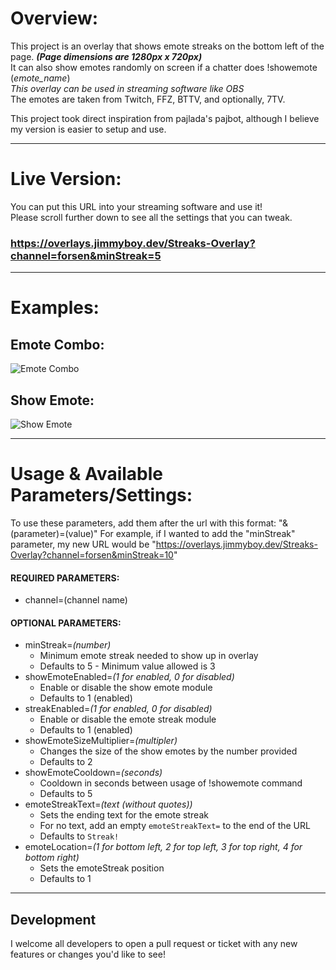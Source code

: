 # Overview:

This project is an overlay that shows emote streaks on the bottom left of the page. **_(Page dimensions are 1280px x 720px)_**  
It can also show emotes randomly on screen if a chatter does !showemote (*emote_name*)  
*This overlay can be used in streaming software like OBS*   
The emotes are taken from Twitch, FFZ, BTTV, and optionally, 7TV.

This project took direct inspiration from pajlada's pajbot, although I believe my version is easier to setup and use.

---

# Live Version:
You can put this URL into your streaming software and use it! \
Please scroll further down to see all the settings that you can tweak.

### https://overlays.jimmyboy.dev/Streaks-Overlay?channel=forsen&minStreak=5

---

# Examples:

## Emote Combo:

![Emote Combo](https://i.imgur.com/gOETm6Z.gif)

## Show Emote:

![Show Emote](https://i.imgur.com/987NJzD.gif)

---

# Usage & Available Parameters/Settings:

To use these parameters, add them after the url with this format: "&(parameter)=(value)"
For example, if I wanted to add the "minStreak" parameter, my new URL would be "https://overlays.jimmyboy.dev/Streaks-Overlay?channel=forsen&minStreak=10"

#### REQUIRED PARAMETERS:
-   channel=(channel name)

#### OPTIONAL PARAMETERS:
-   minStreak=*(number)*
    - Minimum emote streak needed to show up in overlay
    - Defaults to 5 - Minimum value allowed is 3
-   showEmoteEnabled=*(1 for enabled, 0 for disabled)*
    - Enable or disable the show emote module
    - Defaults to 1 (enabled)
-   streakEnabled=*(1 for enabled, 0 for disabled)*
    - Enable or disable the emote streak module
    - Defaults to 1 (enabled)
-   showEmoteSizeMultiplier=*(multipler)*
    - Changes the size of the show emotes by the number provided
    - Defaults to 2
-   showEmoteCooldown=*(seconds)*
    - Cooldown in seconds between usage of !showemote command
    - Defaults to 5
-   emoteStreakText=*(text (without quotes))*
    - Sets the ending text for the emote streak
    - For no text, add an empty `emoteStreakText=` to the end of the URL
    - Defaults to `Streak!`
-   emoteLocation=*(1 for bottom left, 2 for top left, 3 for top right, 4 for bottom right)*
    - Sets the emoteStreak position
    - Defaults to 1
---

## Development

I welcome all developers to open a pull request or ticket with any new features or changes you'd like to see!
